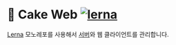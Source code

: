 # 🍰 Cake Web [![lerna](https://img.shields.io/badge/maintained%20with-lerna-cc00ff.svg)](https://lerna.js.org/)
[Lerna](https://github.com/lerna/lerna) 모노레포를 사용해서 [서버](./packages/server)와 웹 클라이언트를 관리합니다.
